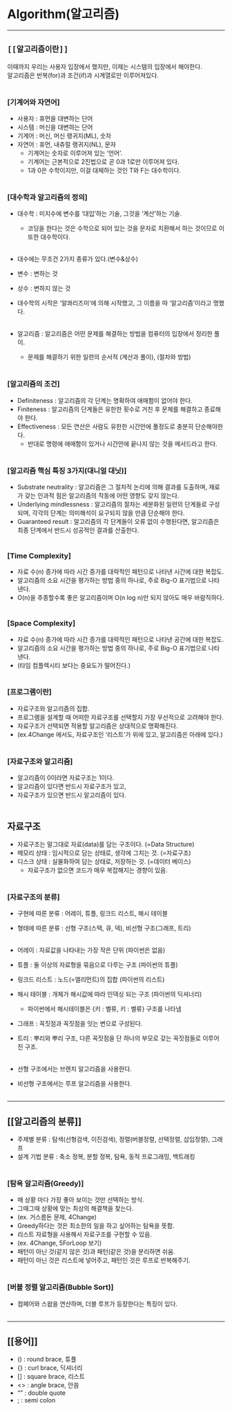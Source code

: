# Algorithm(알고리즘)

***
## `[[알고리즘이란]]`
이때까지 우리는 사용자 입장에서 했지만, 이제는 시스템의 입장에서 해야한다.<br>
알고리즘은 반복(for)과 조건(if)과 시계열로만 이루어져있다.<br><br>

### [기계어와 자연어]
* 사용자 : 휴먼을 대변하는 단어<br>
* 시스템 : 머신을 대변하는 단어<br>
* 기계어 : 머신, 머신 랭귀지(ML), 숫자<br>
* 자연어 : 휴먼, 내츄럴 랭귀지(NL), 문자<br>
    * 기계어는 숫자로 이루어져 있는 ‘언어’.<br>
    * 기계어는 근본적으로 2진법으로 곧 0과 1로만 이루어져 있다.<br>
    * 1과 0은 수학이지만, 이걸 대체하는 것인 T와 F는 대수학이다.<br><br>

### [대수학과 알고리즘의 정의]
* 대수학 : 미지수에 변수를 ‘대입’하는 기술, 그것을 ‘계산’하는 기술.<br>
    * 코딩을 한다는 것은 수학으로 되어 있는 것을 문자로 치환해서 하는 것이므로 이또한 대수학이다.<br><br>

* 대수에는 무조건 2가지 종류가 있다.(변수&상수)<br>
* 변수 : 변하는 것<br>
* 상수 : 변하지 않는 것<br>
* 대수학의 시작은 ‘알콰리즈미’에 의해 시작했고, 그 이름을 따 ‘알고리즘’이라고 명했다.<br><br>

* 알고리즘 : 알고리즘은 어떤 문제를 해결하는 방법을 컴퓨터의 입장에서 정리한 풀이.<br>
    * 문제를 해결하기 위한 일련의 순서적 (계산과 풀이), (절차와 방법)<br><br>


### [알고리즘의 조건]
* Definiteness : 알고리즘의 각 단계는 명확하여 애매함이 없어야 한다.<br>
* Finiteness : 알고리즘의 단계들은 유한한 횟수로 거친 후 문제를 해결하고 종료해야 한다.<br>
* Effectiveness : 모든 연산은 사람도 유한한 시간안에 풀정도로 충분히 단순해야한다.<br>
    * 반대로 명령에 애매함이 있거나 시간안에 끝나지 않는 것을 메서드라고 한다.<br><br>


### [알고리즘 핵심 특징 3가지(대니얼 대닛)]
* Substrate neutrality : 알고리즘은 그 절차적 논리에 의해 결과를 도출하며, 재료가 갖는 인과적 힘은 알고리즘의 작동에 어떤 영향도 갖지 않는다.<br>
* Underlying mindlessness : 알고리즘의 절차는 세분화된 일련의 단계들로 구성되며, 각각의 단계는 의미해석이 요구되지 않을 만큼 단순해야 한다.<br>
* Guaranteed result : 알고리즘의 각 단계들이 오류 없이 수행된다면, 알고리즘은 최종 단계에서 반드시 성공적인 결과를 산출한다.<br><br>


### [Time Complexity]
* 자료 수(n) 증가에 따라 시간 증가를 대략적인 패턴으로 나타낸 시간에 대한 복잡도.<br>
* 알고리즘의 소요 시간을 평가하는 방법 중의 하나로, 주로 Big-O 표기법으로 나타낸다.<br>
* O(n)을 추종할수록 좋은 알고리즘이며 O(n log n)만 되지 않아도 매우 바람직하다.<br><br>


### [Space Complexity]
* 자료 수(n) 증가에 따라 시간 증가를 대략적인 패턴으로 나타낸 공간에 대한 복잡도.<br>
* 알고리즘의 소요 시간을 평가하는 방법 중의 하나로, 주로 Big-O 표기법으로 나타낸다.<br>
* (타임 컴플렉시티 보다는 중요도가 떨어진다.)<br><br>


### [프로그램이란]
* 자료구조와 알고리즘의 집합.<br>
* 프로그램을 설계할 때 어떠한 자료구조를 선택할지 가장 우선적으로 고려해야 한다.<br>
* 자료구조가 선택되면 적용할 알고리즘은 상대적으로 명확해진다.<br>
* (ex.4Change 에서도, 자료구조인 ‘리스트’가 위에 있고, 알고리즘은 아래에 있다.)<br><br>


### [자료구조와 알고리즘]
* 알고리즘이 0이라면 자료구조는 1이다.<br>
* 알고리즘이 있다면 반드시 자료구조가 있고,<br>
* 자료구조가 있으면 반드시 알고리즘이 있다.<br><br>


## 자료구조
* 자료구조는 말그대로 자료(data)를 담는 구조이다. (=Data Structure)<br>
* 메모리 상태 : 임시적으로 담는 상태로, 생각에 그치는 것. (=자료구조)<br>
* 디스크 상태 : 실물화하여 담는 상태로, 저장하는 것. (=데이터 베이스)<br>
    * 자료구조가 없으면 코드가 매우 복잡해지는 경향이 있음.<br><br>


### [자료구조의 분류]
* 구현에 따른 분류 : 어레이, 튜플, 링크드 리스트, 해시 테이블<br>
* 형태에 따른 분류 : 선형 구조(스택, 큐, 덱), 비선형 구조(그래프, 트리)<br><br>

* 어레이 : 자료값을 나타내는 가장 작은 단위 (파이썬은 없음)<br>
* 튜플 : 둘 이상의 자료형을 묶음으로 다루는 구조 (파이썬의 튜플)<br>
* 링크드 리스트 : 노드(=엘리먼트)의 집합 (파이썬의 리스트)<br>
* 해시 테이블 : 개체가 해시값에 따라 인덱싱 되는 구조 (파이썬의 딕셔너리)<br>
    * 파이썬에서 해시테이블은 {키 : 벨류, 키 : 벨류} 구조를 나타냄<br>
* 그래프 : 꼭짓점과 꼭짓점을 잇는 변으로 구성된다.<br>
* 트리 : 뿌리와 뿌리 구조, 다른 꼭짓점을 단 하나의 부모로 갖는 꼭짓점들로 이루어진 구조.<br><br>

* 선형 구조에서는 브렌치 알고리즘을 사용한다.<br>
* 비선형 구조에서는 루프 알고리즘을 사용한다.<br><br>

***
## [[알고리즘의 분류]]
* 주제별 분류 : 탐색(선형검색, 이진검색), 정렬(버블정렬, 선택정렬, 삽입정렬), 그래프<br>
* 설계 기법 분류 : 축소 정복, 분할 정복, 탐욕, 동적 프로그래밍, 백트래킹<br><br>


### [탐욕 알고리즘(Greedy)]
* 매 상황 마다 가장 좋아 보이는 것만 선택하는 방식.<br>
* 그때그때 상황에 맞는 최상의 해결책을 찾는다.<br>
* (ex. 거스름돈 문제, 4Change)<br>
* Greedy하다는 것은 최소한의 일을 하고 싶어하는 탐욕을 뜻함.<br>
* 리스트 자료형을 사용해서 자료구조를 구현할 수 있음.<br>
* (ex. 4Change, 5ForLoop 보기)<br>
* 패턴이 아닌 것(같지 않은 것)과 패턴(같은 것)을 분리하면 쉬움.<br>
* 패턴이 아닌 것은 리스트에 넣어주고, 패턴인 것은 루프로 반복해주기.<br><br>


### [버블 정렬 알고리즘(Bubble Sort)]
* 컴페어와 스왑을 연산하며, 더블 루프가 등장한다는 특징이 있다.<br><br>

***
## [[용어]]
* () : round brace, 튜플
* {} : curl brace, 딕셔너리
* [] : square brace, 리스트
* <> : angle brace, 안씀
* “” : double quote
* ; : semi colon











